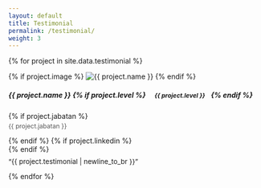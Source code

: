 ```yaml
---
layout: default
title: Testimonial
permalink: /testimonial/
weight: 3
---
```


<style>
  .linkedin-icon {
    color: #999;
    transition: color 0.3s ease;
  }
  .linkedin-icon:hover {
    color: #007bb5;
  }

  .jabatan-badge {
    display: inline-block;
    font-size: 0.75rem;
    padding: 2px 8px;
    border-radius: 4px;
    margin-left: 6px;
  }
  .badge-leader { background: #007bb5; }        /* Biru */
  .badge-manager { background: #28a745; }       /* Hijau */
  .badge-senior-staff { background: #343a40; }  /* Hitam */
  .badge-staff { background: #6c757d; }         /* Abu-abu gelap */
</style>

<div class="card-columns m-3 mt-5">

  {% for project in site.data.testimonial %}
    <div class="wow animated fadeIn" data-wow-delay=".15s">
      <div class="card text-themed project">
        {% if project.image %}
          <img id="{{ project.name | slugify }}-img" class="card-img-top" src="{{ project.image }}" alt="{{ project.name }}" />
        {% endif %}
        <div class="card-body">
          <h5 id="{{ project.name | slugify }}-name" class="card-title">
            {{ project.name }}
            {% if project.level %}
              <span class="jabatan-badge 
                {% case project.level | downcase %}
                  {% when 'leader' %}badge-leader
                  {% when 'manager' %}badge-manager
                  {% when 'senior staff' %}badge-senior-staff
                  {% when 'staff' %}badge-staff
                  {% else %}badge-staff
                {% endcase %}
              ">{{ project.level }}</span>
            {% endif %}
          </h5>
          {% if project.jabatan %}
            <p id="{{ project.name | slugify }}-desc" class="card-text" style="font-size: 0.78rem; color: #555; margin-top: 0.25rem;">
              {{ project.jabatan }}
            </p>
          {% endif %}
          {% if project.linkedin %}
            <a href="https://www.linkedin.com/in/{{ project.linkedin }}" target="_blank" rel="noopener noreferrer" class="linkedin-icon" style="margin-right: 7px;">
              <i class="fab fa-linkedin-in"></i>
            </a><br>
          {% endif %}
          <p id="{{ project.name | slugify }}-testimonial" class="card-text" style="font-size: 0.84rem; margin-top: 0.5rem;">&ldquo;{{ project.testimonial | newline_to_br }}&rdquo;</p>
        </div>
      </div>
    </div>
  {% endfor %}

</div>
